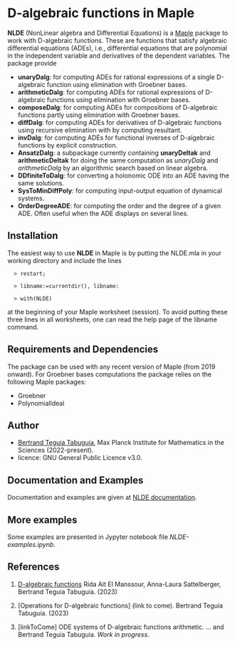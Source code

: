 # D-algebraic functions in Maple

**NLDE** (NonLinear algebra and Differential Equations) is a [Maple](https://www.maplesoft.com/) package to work with D-algebraic functions. These are functions that satisfy algebraic differential equations (ADEs), i.e., differential equations that are polynomial in the independent variable and derivatives of the dependent variables. The package provide

- **unaryDalg**: for computing ADEs for rational expressions of a single D-algebraic function using elimination with Groebner bases.
- **arithmeticDalg**: for computing ADEs for rational expressions of D-algebraic functions using elimination with Groebner bases.
- **composeDalg**: for computing ADEs for compositions of D-algebraic functions partly using elimination with Groebner bases.
- **diffDalg**: for computing ADEs for derivatives of D-algebraic functions using recursive elimination with by computing resultant.
- **invDalg**: for computing ADEs for functional inverses of D-algebraic functions by explicit construction.
- **AnsatzDalg**: a subpackage currently containing **unaryDeltak** and **arithmeticDeltak** for doing the same computation as _unaryDalg_ and _arithmeticDalg_ by an algorithmic search based on linear algebra.
- **DDfiniteToDalg**: for converting a holonomic ODE into an ADE having the same solutions.
- **SysToMinDiffPoly**: for computing input-output equation of dynamical systems.
- **OrderDegreeADE**: for computing the order and the degree of a given ADE. Often useful when the ADE displays on several lines.

## Installation

The easiest way to use **NLDE** in Maple is by putting the NLDE.mla in your working directory and include the lines
```
  > restart;

  > libname:=currentdir(), libname:

  > with(NLDE) 
```
at the beginning of your Maple worksheet (session). To avoid putting these three lines in all worksheets, one can read the help page of the libname command.

## Requirements and Dependencies

The package can be used with any recent version of Maple (from 2019 onward). 
For Groebner bases computations the package relies on the following Maple packages:
- Groebner
- PolynomialIdeal

## Author

- [Bertrand Teguia Tabuguia](https://bertrandteguia.com), Max Planck Institute for Mathematics in the Sciences (2022-present).
- licence: GNU General Public Licence v3.0.

## Documentation and Examples

Documentation and examples are given at [NLDE documentation](https://T3gu1a.github.io/NLDEdoc/).

## More examples

Some examples are presented in Jypyter notebook file _NLDE-examples.ipynb_.

## References

1. [D-algebraic functions](https://arxiv.org/abs/2301.02512) Rida Ait El Manssour, Anna-Laura Sattelberger, Bertrand Teguia Tabuguia. (2023)

2. [Operations for D-algebraic functions] (link to come). Bertrand Teguia Tabuguia. (2023)

3. [linkToCome] ODE systems of D-algebraic functions arithmetic. ... and Bertrand Teguia Tabuguia. _Work in progress_.

